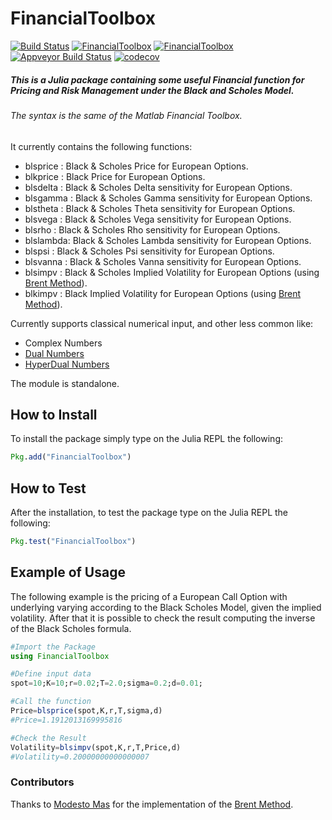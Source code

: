 # FinancialToolbox
[![Build Status](https://travis-ci.org/rcalxrc08/FinancialToolbox.jl.svg?branch=master)](https://travis-ci.org/rcalxrc08/FinancialToolbox.jl)
[![FinancialToolbox](http://pkg.julialang.org/badges/FinancialToolbox_0.5.svg)](http://pkg.julialang.org/detail/FinancialToolbox)
[![FinancialToolbox](http://pkg.julialang.org/badges/FinancialToolbox_0.6.svg)](http://pkg.julialang.org/detail/FinancialToolbox)
[![Appveyor Build Status](https://ci.appveyor.com/api/projects/status/147ulk4et2sim293?svg=true)](https://ci.appveyor.com/project/rcalxrc08/FinancialToolbox-jl)
[![codecov](https://codecov.io/gh/rcalxrc08/FinancialToolbox.jl/branch/master/graph/badge.svg)](https://codecov.io/gh/rcalxrc08/FinancialToolbox.jl?branch=master)
##### This is a Julia package containing some useful Financial function for Pricing and Risk Management under the Black and Scholes Model.
###### The syntax is the same of the Matlab Financial Toolbox.
It currently contains the following functions:

- blsprice : Black & Scholes Price for European Options.
- blkprice : Black Price for European Options.
- blsdelta : Black & Scholes Delta sensitivity for European Options.
- blsgamma : Black & Scholes Gamma sensitivity for European Options.
- blstheta : Black & Scholes Theta sensitivity for European Options.
- blsvega  : Black & Scholes Vega sensitivity for European Options.
- blsrho   : Black & Scholes Rho sensitivity for European Options.
- blslambda: Black & Scholes Lambda sensitivity for European Options.
- blspsi   : Black & Scholes Psi sensitivity for European Options.
- blsvanna : Black & Scholes Vanna sensitivity for European Options.
- blsimpv  : Black & Scholes Implied Volatility for European Options (using [Brent Method](http://blog.mmast.net/brent-julia)).
- blkimpv  : Black Implied Volatility for European Options (using [Brent Method](http://blog.mmast.net/brent-julia)).

Currently supports classical numerical input, and other less common like:

- Complex Numbers
- [Dual Numbers](https://github.com/JuliaDiff/DualNumbers.jl)
- [HyperDual Numbers](https://github.com/JuliaDiff/HyperDualNumbers.jl)

The module is standalone.

## How to Install
To install the package simply type on the Julia REPL the following:
```Julia
Pkg.add("FinancialToolbox")
```
## How to Test
After the installation, to test the package type on the Julia REPL the following:
```Julia
Pkg.test("FinancialToolbox")
```
## Example of Usage
The following example is the pricing of a European Call Option with underlying varying
according to the Black Scholes Model, given the implied volatility.
After that it is possible to check the result computing the inverse of the Black Scholes formula.
```Julia
#Import the Package
using FinancialToolbox

#Define input data
spot=10;K=10;r=0.02;T=2.0;sigma=0.2;d=0.01;

#Call the function
Price=blsprice(spot,K,r,T,sigma,d)
#Price=1.1912013169995816

#Check the Result
Volatility=blsimpv(spot,K,r,T,Price,d)
#Volatility=0.20000000000000007
```

### Contributors
Thanks to [Modesto Mas](https://github.com/mmas) for the implementation of the [Brent Method](http://blog.mmast.net/brent-julia). 
